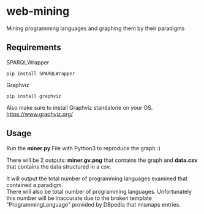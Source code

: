 # web-mining
Mining programming languages and graphing them by their paradigms

## Requirements
SPARQLWrapper
```
pip install SPARQLWrapper
```
Graphviz
```
pip install graphviz
```
Also make sure to install Graphviz standalone on your OS.  
https://www.graphviz.org/

## Usage
Run the **miner.py** File with Python3 to reproduce the graph :)

There will be 2 outputs: **miner.gv.png** that contains the graph and **data.csv** that contains the data structured in a csv.

It will output the total number of programming languages examined that contained a paradigm.  
There will also be total number of programming languages. Unfortunately this number will be inaccurate due to the broken template "ProgrammingLanguage" provided by DBpedia that mismaps entries.
